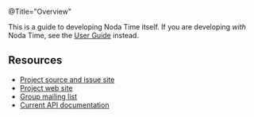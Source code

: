 @Title="Overview"

This is a guide to developing Noda Time itself. If you are developing
_with_ Noda Time, see the [User Guide][] instead.

Resources
---------

- [Project source and issue site][home]
- [Project web site][web]
- [Group mailing list][group]
- [Current API documentation][api]

[User Guide]: http://nodatime.org/userguide
[home]: https://github.com/nodatime/nodatime
[web]: http://nodatime.org
[group]: https://groups.google.com/group/noda-time
[api]: http://nodatime.org/unstable/api/

